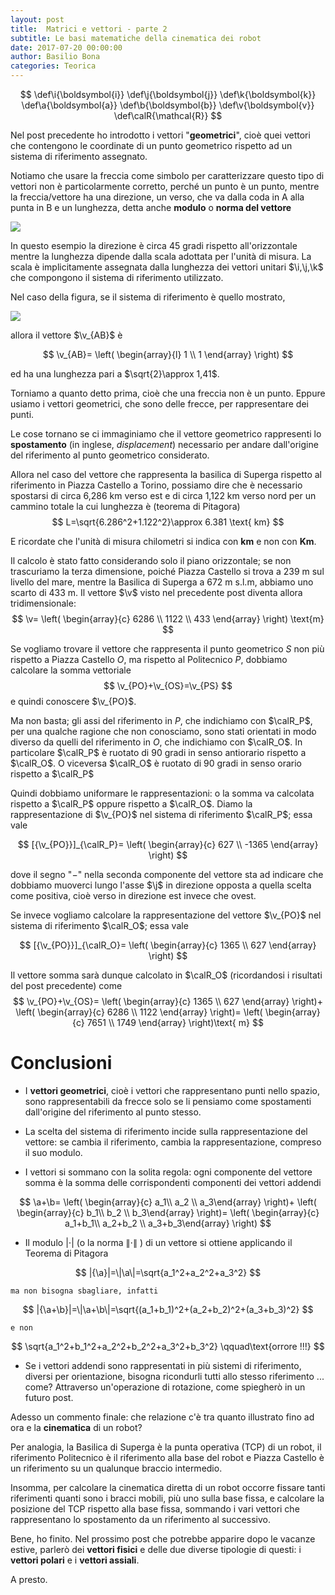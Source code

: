 ```yaml
---
layout: post
title:  Matrici e vettori - parte 2
subtitle: Le basi matematiche della cinematica dei robot
date: 2017-07-20 00:00:00
author: Basilio Bona
categories: Teorica
---
```

$$
\def\i{\boldsymbol{i}}
\def\j{\boldsymbol{j}}
\def\k{\boldsymbol{k}}
\def\a{\boldsymbol{a}}
\def\b{\boldsymbol{b}}
\def\v{\boldsymbol{v}}
\def\calR{\mathcal{R}}
$$

Nel post precedente ho introdotto i vettori "**geometrici**", cioè quei vettori che contengono le coordinate di un punto geometrico rispetto ad un sistema di riferimento assegnato. 

Notiamo che usare la freccia come simbolo per caratterizzare questo tipo di vettori non è particolarmente corretto, perché un punto è un punto, mentre la freccia/vettore ha una direzione, un verso, che va dalla coda in A  alla punta in B e un lunghezza, detta anche **modulo** o **norma del vettore**

![](http://i.imgur.com/p82KHaj.png) 

In questo esempio la direzione è circa 45 gradi rispetto all'orizzontale mentre la lunghezza dipende dalla scala adottata per l'unità di misura. La scala è implicitamente assegnata dalla lunghezza dei vettori unitari $\i,\j,\k$ che compongono il sistema di riferimento utilizzato. 

Nel caso della figura, se il sistema di riferimento è quello mostrato,

![](http://i.imgur.com/EGfEXyr.png)

allora il vettore $\v_{AB}$  è 

$$
\v_{AB}= \left( \begin{array}{l} 1 \\ 1 \end{array}  \right)
$$

ed ha una lunghezza pari a $\sqrt{2}\approx 1,41$.

Torniamo a quanto detto prima, cioè che una freccia non è un punto. Eppure usiamo i vettori geometrici, che sono delle frecce, per rappresentare dei punti.

Le cose tornano se ci immaginiamo che il vettore geometrico rappresenti lo **spostamento** (in inglese, *displacement*) necessario per andare dall'origine del riferimento al punto geometrico considerato.

Allora nel caso del vettore che rappresenta la basilica di Superga rispetto al riferimento in Piazza Castello a Torino, possiamo dire che è necessario spostarsi di circa 6,286 km verso est e di circa 1,122 km verso nord per un cammino totale la cui lunghezza è (teorema di Pitagora)
$$
L=\sqrt{6.286^2+1.122^2}\approx 6.381 \text{ km}
$$

E ricordate che l'unità di misura chilometri si indica con **km** e non con **Km**.

Il calcolo è stato fatto considerando solo il piano orizzontale; se non trascuriamo la terza dimensione, poiché Piazza Castello si trova a 239 m sul livello del mare, mentre la Basilica di Superga a 672 m s.l.m, abbiamo uno scarto di 433 m. Il vettore $\v$ visto nel precedente post diventa allora tridimensionale:
$$
\v= \left( \begin{array}{c} 6286 \\ 1122 \\ 433 \end{array}  \right) \text{m}
$$

Se vogliamo trovare il vettore che rappresenta il punto geometrico $S$ non più rispetto a Piazza Castello $O$, ma rispetto al Politecnico $P$, dobbiamo calcolare la somma vettoriale
$$
\v_{PO}+\v_{OS}=\v_{PS}
$$
e quindi conoscere $\v_{PO}$.

Ma non basta; gli assi del riferimento in $P$, che indichiamo con $\calR_P$, per una qualche ragione che non conosciamo, sono stati orientati in modo diverso da quelli del riferimento in $O$, che indichiamo con $\calR_O$. In particolare $\calR_P$ è ruotato di 90 gradi in senso antiorario rispetto a  $\calR_O$. O viceversa $\calR_O$ è ruotato di 90 gradi in senso orario rispetto a  $\calR_P$

Quindi dobbiamo uniformare le rappresentazioni: o la somma va calcolata rispetto a $\calR_P$ oppure rispetto a $\calR_O$. Diamo la rappresentazione di $\v_{PO}$ nel sistema di riferimento $\calR_P$; essa vale

$$
[{\v_{PO}}]_{\calR_P}= \left( \begin{array}{c} 627 \\ -1365 \end{array}  \right)
$$

dove il segno "$-$" nella seconda componente del vettore sta ad indicare che dobbiamo muoverci  lungo l'asse $\j$ in direzione opposta a quella scelta come positiva, cioè verso in direzione est invece che ovest.

Se invece vogliamo calcolare la rappresentazione del vettore $\v_{PO}$ nel sistema di riferimento $\calR_O$; essa vale

$$
[{\v_{PO}}]_{\calR_O}= \left( \begin{array}{c} 1365 \\ 627 \end{array}  \right)
$$

Il vettore somma sarà dunque calcolato in $\calR_O$ (ricordandosi i risultati del post precedente) come
$$
\v_{PO}+\v_{OS}= \left( \begin{array}{c} 1365 \\ 627 \end{array}  \right)+
 \left( \begin{array}{c} 6286 \\ 1122 \end{array}  \right)=
  \left( \begin{array}{c} 7651 \\ 1749 \end{array}  \right)\text{ m}
$$

# Conclusioni

 - I **vettori geometrici**, cioè i vettori che rappresentano punti nello spazio, sono rappresentabili da frecce solo se li pensiamo come spostamenti dall'origine del riferimento al punto stesso.

 - La scelta del sistema di riferimento incide sulla rappresentazione del vettore: se cambia il riferimento, cambia la rappresentazione, compreso il suo modulo.
 
 - I vettori si sommano con la solita regola: ogni componente del vettore somma è la somma delle corrispondenti componenti dei vettori addendi
 
 $$
\a+\b=
\left( \begin{array}{c} a_1\\ a_2 \\ a_3\end{array}  \right)+
\left( \begin{array}{c} b_1\\ b_2 \\ b_3\end{array}  \right)=
\left( \begin{array}{c} a_1+b_1\\ a_2+b_2 \\ a_3+b_3\end{array}  \right)
 $$

 -  Il modulo $|\cdot|$ (o la norma $\|\cdot\|$ ) di un vettore si ottiene applicando il Teorema di Pitagora
 
 $$
 |{\a}|=\|\a\|=\sqrt{a_1^2+a_2^2+a_3^2}
 $$

	ma non bisogna sbagliare, infatti

 $$
 |{\a+\b}|=\|\a+\b\|=\sqrt{(a_1+b_1)^2+(a_2+b_2)^2+(a_3+b_3)^2}
 $$

	e non

$$
\sqrt{a_1^2+b_1^2+a_2^2+b_2^2+a_3^2+b_3^2} \qquad\text{orrore !!!}
$$

 - Se i vettori addendi sono rappresentati in più sistemi di riferimento, diversi per orientazione, bisogna ricondurli tutti allo stesso riferimento ... come? Attraverso un'operazione di rotazione, come spiegherò in un futuro post.

Adesso un commento finale: che relazione c'è tra quanto illustrato fino ad ora e la **cinematica** di un robot?

Per analogia, la Basilica di Superga è la punta operativa (TCP) di un robot, il riferimento Politecnico è il riferimento alla base del robot e Piazza Castello è un riferimento su un qualunque braccio intermedio.

Insomma, per calcolare la cinematica diretta di un robot occorre fissare tanti riferimenti quanti sono i bracci mobili, più uno sulla base fissa, e calcolare la posizione del TCP rispetto alla base fissa, sommando i vari vettori che rappresentano lo spostamento da un riferimento al successivo.

Bene, ho finito. Nel prossimo post che potrebbe apparire dopo le vacanze estive, parlerò dei **vettori fisici** e delle due diverse tipologie di questi: i **vettori polari** e i **vettori assiali**.

A presto.
